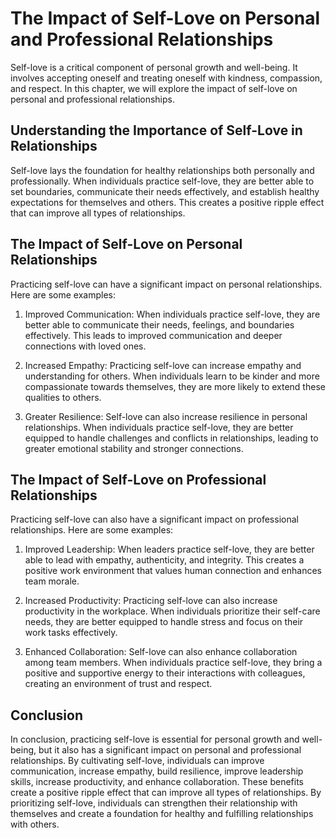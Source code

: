 # The Impact of Self-Love on Personal and Professional Relationships

Self-love is a critical component of personal growth and well-being. It involves accepting oneself and treating oneself with kindness, compassion, and respect. In this chapter, we will explore the impact of self-love on personal and professional relationships.

Understanding the Importance of Self-Love in Relationships
----------------------------------------------------------

Self-love lays the foundation for healthy relationships both personally and professionally. When individuals practice self-love, they are better able to set boundaries, communicate their needs effectively, and establish healthy expectations for themselves and others. This creates a positive ripple effect that can improve all types of relationships.

The Impact of Self-Love on Personal Relationships
-------------------------------------------------

Practicing self-love can have a significant impact on personal relationships. Here are some examples:

1. Improved Communication: When individuals practice self-love, they are better able to communicate their needs, feelings, and boundaries effectively. This leads to improved communication and deeper connections with loved ones.

2. Increased Empathy: Practicing self-love can increase empathy and understanding for others. When individuals learn to be kinder and more compassionate towards themselves, they are more likely to extend these qualities to others.

3. Greater Resilience: Self-love can also increase resilience in personal relationships. When individuals practice self-love, they are better equipped to handle challenges and conflicts in relationships, leading to greater emotional stability and stronger connections.

The Impact of Self-Love on Professional Relationships
-----------------------------------------------------

Practicing self-love can also have a significant impact on professional relationships. Here are some examples:

1. Improved Leadership: When leaders practice self-love, they are better able to lead with empathy, authenticity, and integrity. This creates a positive work environment that values human connection and enhances team morale.

2. Increased Productivity: Practicing self-love can also increase productivity in the workplace. When individuals prioritize their self-care needs, they are better equipped to handle stress and focus on their work tasks effectively.

3. Enhanced Collaboration: Self-love can also enhance collaboration among team members. When individuals practice self-love, they bring a positive and supportive energy to their interactions with colleagues, creating an environment of trust and respect.

Conclusion
----------

In conclusion, practicing self-love is essential for personal growth and well-being, but it also has a significant impact on personal and professional relationships. By cultivating self-love, individuals can improve communication, increase empathy, build resilience, improve leadership skills, increase productivity, and enhance collaboration. These benefits create a positive ripple effect that can improve all types of relationships. By prioritizing self-love, individuals can strengthen their relationship with themselves and create a foundation for healthy and fulfilling relationships with others.
